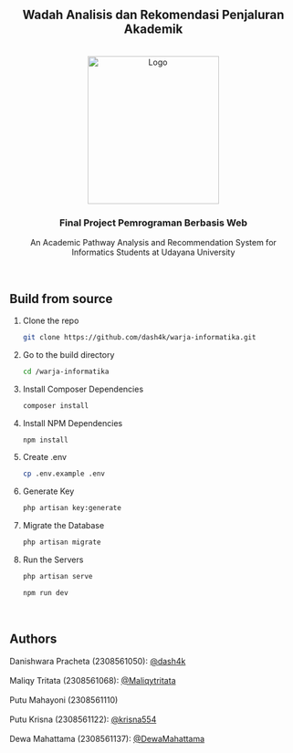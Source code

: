 <a name="readme-top"></a>

<div align="center">

## Wadah Analisis dan Rekomendasi Penjaluran Akademik

</div>

<!-- PROJECT LOGO -->
</br>
<div align="center">
  <a href="https://www.unud.ac.id/">
    <img src="https://github.com/dash4k/tugas-akhir-alpro-1/assets/133938416/ff71757a-1b51-44b7-b14e-b53b061d9815" alt="Logo" width="230" height="259">
  </a>

<h3 align="center">Final Project Pemrograman Berbasis Web</h3>

  <p align="center">
    An Academic Pathway Analysis and Recommendation System for Informatics Students at Udayana University
    </br>
  </p>
</div>
</br>

## Build from source

1. Clone the repo
   ```sh
   git clone https://github.com/dash4k/warja-informatika.git
   ```
2. Go to the build directory
   ```sh
   cd /warja-informatika
   ```
3. Install Composer Dependencies
   ```sh
   composer install
   ```
4. Install NPM Dependencies
   ```sh
   npm install
   ```
5. Create .env
   ```sh
   cp .env.example .env
   ```
6. Generate Key
   ```sh
   php artisan key:generate
   ```
7. Migrate the Database
   ```sh
   php artisan migrate
   ```
8. Run the Servers
   ```sh
   php artisan serve
   ```
   ```sh
   npm run dev
   ```
</br>



<!-- CONTACT -->
## Authors

Danishwara Pracheta (2308561050): [@dash4k](https://www.github.com/dash4k)
</br></br>
Maliqy Tritata (2308561068): [@Maliqytritata](https://github.com/Maliqytritata)
</br></br>
Putu Mahayoni (2308561110)
</br></br>
Putu Krisna (2308561122): [@krisna554](https://github.com/krisna554)
</br></br>
Dewa Mahattama (2308561137): [@DewaMahattama](https://github.com/DewaMahattama)
</br>
